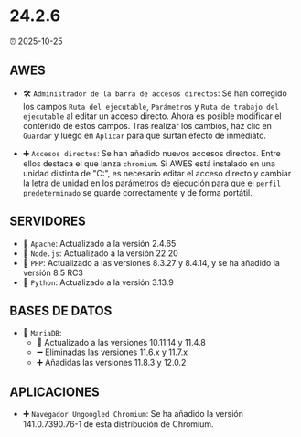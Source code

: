 # 24.2.6

⏰ 2025-10-25

## AWES
- 🛠️ `Administrador de la barra de accesos directos`: Se han corregido los campos `Ruta del ejecutable`, `Parámetros` y `Ruta de trabajo del ejecutable` al editar un acceso directo. Ahora es posible modificar el contenido de estos campos. Tras realizar los cambios, haz clic en `Guardar` y luego en `Aplicar` para que surtan efecto de inmediato.

- ➕ `Accesos directos`: Se han añadido nuevos accesos directos.
Entre ellos destaca el que lanza `chromium`. Si AWES está instalado en una unidad distinta de "C:\", es necesario editar el acceso directo y cambiar la letra de unidad en los parámetros de ejecución para que el `perfil predeterminado` se guarde correctamente y de forma portátil.

## SERVIDORES
- 🔄 `Apache`: Actualizado a la versión 2.4.65  
- 🔄 `Node.js`: Actualizado a la versión 22.20  
- 🔄 `PHP`: Actualizado a las versiones 8.3.27 y 8.4.14, y se ha añadido la versión 8.5 RC3  
- 🔄 `Python`: Actualizado a la versión 3.13.9  

## BASES DE DATOS
- 🔄 `MariaDB`:  
    - 🔄 Actualizado a las versiones 10.11.14 y 11.4.8  
    - ➖ Eliminadas las versiones 11.6.x y 11.7.x  
    - ➕ Añadidas las versiones 11.8.3 y 12.0.2  

## APLICACIONES
- ➕ `Navegador Ungoogled Chromium`: Se ha añadido la versión 141.0.7390.76-1 de esta distribución de Chromium.

